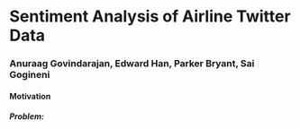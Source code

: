 # Sentiment Analysis of Airline Twitter Data

### Anuraag Govindarajan, Edward Han, Parker Bryant, Sai Gogineni

#### Motivation

  ##### Problem: 
